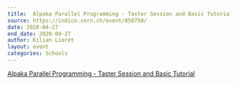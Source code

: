 ```yaml
---
title:  Alpaka Parallel Programming - Taster Session and Basic Tutorial
source: https://indico.cern.ch/event/858758/
date: 2020-04-27
end_date: 2020-04-27
author: Kilian Lieret
layout: event
categories: Schools
---
```

[Alpaka Parallel Programming - Taster Session and Basic Tutorial](https://indico.cern.ch/event/858758/)
